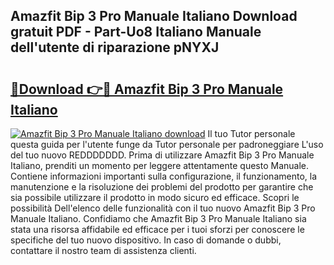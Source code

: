 ## Amazfit Bip 3 Pro Manuale Italiano Download gratuit PDF - Part-Uo8 Italiano Manuale dell'utente di riparazione pNYXJ

# <h2><a href="http://dfgzgq8.blite.top/?on=Amazfit+Bip+3+Pro+Manuale+Italiano">🔗Download 👉🔴 Amazfit Bip 3 Pro Manuale Italiano</a></h2>

[![Amazfit Bip 3 Pro Manuale Italiano download](https://i.imgur.com/lujVjoI.png)](http://dfgzgq8.blite.top/?on=Amazfit+Bip+3+Pro+Manuale+Italiano)
Il tuo Tutor personale questa guida per l'utente funge da Tutor personale per padroneggiare L'uso del tuo nuovo REDDDDDDD. Prima di utilizzare Amazfit Bip 3 Pro Manuale Italiano, prenditi un momento per leggere attentamente questo Manuale. Contiene informazioni importanti sulla configurazione, il funzionamento, la manutenzione e la risoluzione dei problemi del prodotto per garantire che sia possibile utilizzare il prodotto in modo sicuro ed efficace. Scopri le possibilità Dell'elenco delle funzionalità con il tuo nuovo Amazfit Bip 3 Pro Manuale Italiano. Confidiamo che Amazfit Bip 3 Pro Manuale Italiano sia stata una risorsa affidabile ed efficace per i tuoi sforzi per conoscere le specifiche del tuo nuovo dispositivo. In caso di domande o dubbi, contattare il nostro team di assistenza clienti.
